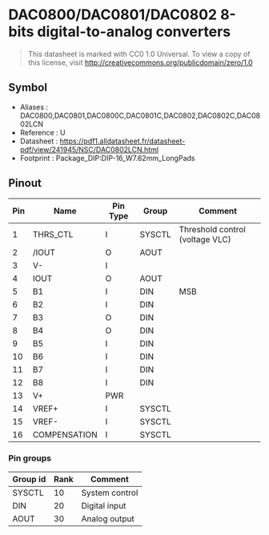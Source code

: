 # DAC0800/DAC0801/DAC0802 8-bits digital-to-analog converters

> This datasheet is marked with CC0 1.0
> Universal. To view a copy of this license, visit
> http://creativecommons.org/publicdomain/zero/1.0

## Symbol

* Aliases : DAC0800,DAC0801,DAC0800C,DAC0801C,DAC0802,DAC0802C,DAC0802LCN
* Reference : U
* Datasheet : https://pdf1.alldatasheet.fr/datasheet-pdf/view/241945/NSC/DAC0802LCN.html
* Footprint : Package_DIP:DIP-16_W7.62mm_LongPads

## Pinout

|Pin|Name|Pin Type|Group|Comment|
|---|---|---|---|---|
|1|THRS_CTL|I|SYSCTL|Threshold control (voltage VLC)|
|2|/IOUT|O|AOUT||
|3|V-|I|||
|4|IOUT|O|AOUT||
|5|B1|I|DIN|MSB|
|6|B2|I|DIN||
|7|B3|O|DIN||
|8|B4|O|DIN||
|9|B5|I|DIN||
|10|B6|I|DIN||
|11|B7|I|DIN||
|12|B8|I|DIN||
|13|V+|PWR|||
|14|VREF+|I|SYSCTL||
|15|VREF-|I|SYSCTL||
|16|COMPENSATION|I|SYSCTL||

### Pin groups

|Group id|Rank|Comment|
|---|---|---|
|SYSCTL|10|System control|
|DIN|20|Digital input|
|AOUT|30|Analog output|
